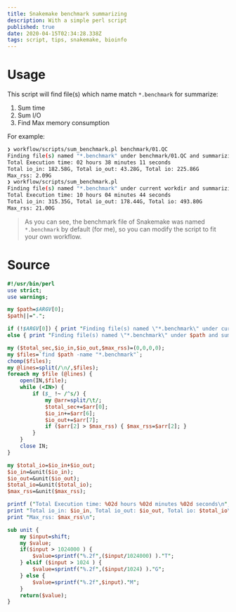 ```yaml
---
title: Snakemake benchmark summarizing
description: With a simple perl script
published: true
date: 2020-04-15T02:34:28.338Z
tags: script, tips, snakemake, bioinfo
---
```


# Usage

This script will find file(s) which name match `*.benchmark` for summarize:
1. Sum time
2. Sum I/O
3. Find Max memory consumption

For example:

```bash
❯ workflow/scripts/sum_benchmark.pl benchmark/01.QC
Finding file(s) named "*.benchmark" under benchmark/01.QC and summarizing...
Total Execution time: 02 hours 38 minutes 11 seconds
Total io_in: 182.58G, Total io_out: 43.28G, Total io: 225.86G
Max_rss: 2.09G
❯ workflow/scripts/sum_benchmark.pl
Finding file(s) named "*.benchmark" under current workdir and summarizing...
Total Execution time: 10 hours 04 minutes 44 seconds
Total io_in: 315.35G, Total io_out: 178.44G, Total io: 493.80G
Max_rss: 21.00G
```

> As you can see, the benchmark file of Snakemake was named `*.benchmark` by default (for me), so you can modify the script to fit your own workflow.

# Source

```perl
#!/usr/bin/perl
use strict;
use warnings;

my $path=$ARGV[0];
$path||=".";

if (!$ARGV[0]) { print "Finding file(s) named \"*.benchmark\" under current workdir and summarizing...\n"; }
else { print "Finding file(s) named \"*.benchmark\" under $path and summarizing...\n"; }

my ($total_sec,$io_in,$io_out,$max_rss)=(0,0,0,0);
my $files=`find $path -name "*.benchmark"`;
chomp($files);
my @lines=split(/\n/,$files);
foreach my $file (@lines) {
	open(IN,$file);
	while (<IN>) {
		if ($_ !~ /^s/) {
			my @arr=split/\t/;
			$total_sec+=$arr[0];
			$io_in+=$arr[6];
			$io_out+=$arr[7];
			if ($arr[2] > $max_rss) { $max_rss=$arr[2]; }
		}
	}
	close IN;
}

my $total_io=$io_in+$io_out;
$io_in=&unit($io_in);
$io_out=&unit($io_out);
$total_io=&unit($total_io);
$max_rss=&unit($max_rss);

printf ("Total Execution time: %02d hours %02d minutes %02d seconds\n",(gmtime($total_sec))[2,1,0]);
print "Total io_in: $io_in, Total io_out: $io_out, Total io: $total_io\n";
print "Max_rss: $max_rss\n";

sub unit {
	my $input=shift;
	my $value;
	if($input > 1024000 ) {
		$value=sprintf("%.2f",($input/1024000) )."T";
	} elsif ($input > 1024 ) { 
		$value=sprintf("%.2f",($input/1024) )."G";
	} else { 
		$value=sprintf("%.2f",$input)."M";
	}
	return($value);
}
```